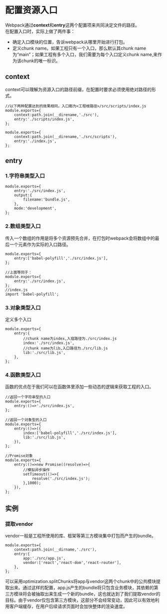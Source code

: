 # 配置资源入口
Webpack通过**context**和**entry**这两个配置项来共同决定文件的路径。  
在配置入口时，实际上做了两件事：
- 确定入口模块的位置，告诉webpack从哪里开始进行打包。
- 定义chunk name。如果工程只有一个入口，那么默认其chunk name为“main”；如果工程有多个入口，我们需要为每个入口定义chunk name,来作为该chunk的唯一标识。
## context
context可以理解为资源入口的路径前缀，在配置时要求必须使用绝对路径的形式。
```
//以下两种配置达到的效果相同，入口都为<工程根路径>/src/scripts/index.js
module.exports={
    context:path.join(__direname,'./src'),
    entry:'./scripts/index.js',
};

module.exports={
    context:path.join(__direname,'./src/scripts'),
    entry:'./index.js',
};
```
## entry
### 1.字符串类型入口
```
module.exports={
    entry:'./src/index.js',
    output:{
        filename:'bundle.js',
    },
    mode:'development',
};
```
### 2.数组类型入口
传入一个数组的作用是将多个资源预先合并，在打包时webpack会将数组中的最后一个元素作为实际的入口路径。
```
module.exports={
    entry:['babel-polyfill','./src/index.js'],
};

//上面等同于：
module.exports={
    entry:'./src/index.js',
};
//index.js
import 'babel-polyfill';
```
### 3.对象类型入口
定义多个入口
```
module.exports={
    entry:{
        //chunk name为index,入寇路径为./src/index.js
        index:'./src/index.js',
        //chunk name为lib,入口路径为./src/lib.js
        lib:'./src/lib.js',
    },
};
```
### 4.函数类型入口
函数的优点在于我们可以在函数体里添加一些动态的逻辑来获取工程的入口。
```
//返回一个字符串型的入口
module.exports={
    entry:()=>'./src/index.js',
};

//返回一个对象型的入口
module.exports={
    entry:()=>({
        index:['babel-polyfill','./src/index.js'],
        lib:'./src/lib.js',
    }),
};

//Promise对象
module.exports={
    entry:()=>new Promise((resolve)=>{
        //模拟异步操作
        setTimeout(()=>{
            resolve('./src/index.js');
        },1000);
    }),
};
```
## 实例
### 提取vendor
vendor一般是工程所使用的库、框架等第三方模块集中打包而产生的bundle。
```
module.exports={
    context:path.join(__dirname,'./src'),
    entry:{
        app:'./src/app.js',
        vendor:['react','react-dom','react-router'],
    },
};
```
可以采用optimization.splitChunks将app与vendor这两个chunk中的公共模块提取出来。通过这样的配置，app.js产生的bundle将只包含业务模块，其依赖的第三方模块将会被抽取出来生成一个新的bundle，这也就达到了我们提取vendor的目标。由于vendor仅包含第三方模块，这部分不会经常变动，因此可以有效地利用客户端缓存，在用户后续请求页面时会加快整体的渲染速度。
